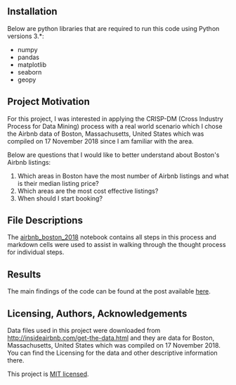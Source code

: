 ##  Installation 

Below are python libraries that are required to run this code using Python versions 3.*:
* numpy
* pandas
* matplotlib
* seaborn
* geopy


## Project Motivation

For this project, I was interested in applying the CRISP-DM (Cross Industry Process for Data Mining) process with a real world scenario which I chose the Airbnb data of Boston, Massachusetts, United States which was compiled on 17 November 2018 since I am familiar with the area.

Below are questions that I would like to better understand about Boston's Airbnb listings:

1. Which areas in Boston have the most number of Airbnb listings and what is their median listing price?
2. Which areas are the most cost effective listings?
3. When should I start booking?



## File Descriptions

The [airbnb_boston_2018](./airbnb_boston_2018.ipynb) notebook contains all steps in this process and markdown cells were used to assist in walking through the thought process for individual steps.


## Results 

The main findings of the code can be found at the post available [here](https://medium.com/@nongnoochroongpiboonsopit/what-will-you-see-in-airbnb-when-planning-for-your-next-trip-to-boston-d9b4b99d939a).


## Licensing, Authors, Acknowledgements 

Data files used in this project were downloaded from http://insideairbnb.com/get-the-data.html and they are data for Boston, Massachusetts, United States which was compiled on 17 November 2018.  
You can find the Licensing for the data and other descriptive information there. 

This project is [MIT licensed](./LICENSE).